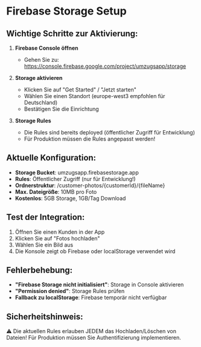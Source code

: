 # Firebase Storage Setup

## Wichtige Schritte zur Aktivierung:

1. **Firebase Console öffnen**
   - Gehen Sie zu: https://console.firebase.google.com/project/umzugsapp/storage
   
2. **Storage aktivieren**
   - Klicken Sie auf "Get Started" / "Jetzt starten"
   - Wählen Sie einen Standort (europe-west3 empfohlen für Deutschland)
   - Bestätigen Sie die Einrichtung

3. **Storage Rules**
   - Die Rules sind bereits deployed (öffentlicher Zugriff für Entwicklung)
   - Für Produktion müssen die Rules angepasst werden!

## Aktuelle Konfiguration:

- **Storage Bucket**: umzugsapp.firebasestorage.app
- **Rules**: Öffentlicher Zugriff (nur für Entwicklung!)
- **Ordnerstruktur**: /customer-photos/{customerId}/{fileName}
- **Max. Dateigröße**: 10MB pro Foto
- **Kostenlos**: 5GB Storage, 1GB/Tag Download

## Test der Integration:

1. Öffnen Sie einen Kunden in der App
2. Klicken Sie auf "Fotos hochladen"
3. Wählen Sie ein Bild aus
4. Die Konsole zeigt ob Firebase oder localStorage verwendet wird

## Fehlerbehebung:

- **"Firebase Storage nicht initialisiert"**: Storage in Console aktivieren
- **"Permission denied"**: Storage Rules prüfen
- **Fallback zu localStorage**: Firebase temporär nicht verfügbar

## Sicherheitshinweis:

⚠️ Die aktuellen Rules erlauben JEDEM das Hochladen/Löschen von Dateien!
Für Produktion müssen Sie Authentifizierung implementieren.